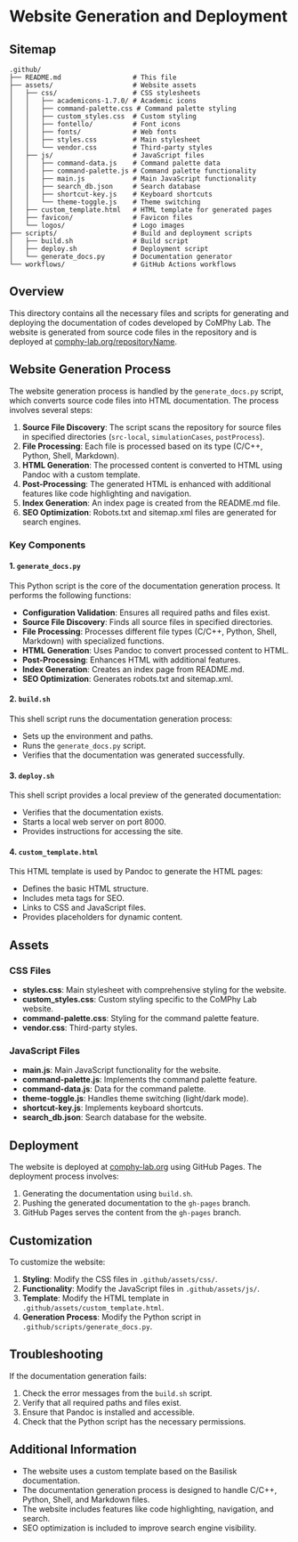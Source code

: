 # Website Generation and Deployment

## Sitemap

```
.github/
├── README.md                  # This file
├── assets/                    # Website assets
│   ├── css/                   # CSS stylesheets
│   │   ├── academicons-1.7.0/ # Academic icons
│   │   ├── command-palette.css # Command palette styling
│   │   ├── custom_styles.css  # Custom styling
│   │   ├── fontello/          # Font icons
│   │   ├── fonts/             # Web fonts
│   │   ├── styles.css         # Main stylesheet
│   │   └── vendor.css         # Third-party styles
│   ├── js/                    # JavaScript files
│   │   ├── command-data.js    # Command palette data
│   │   ├── command-palette.js # Command palette functionality
│   │   ├── main.js            # Main JavaScript functionality
│   │   ├── search_db.json     # Search database
│   │   ├── shortcut-key.js    # Keyboard shortcuts
│   │   └── theme-toggle.js    # Theme switching
│   ├── custom_template.html   # HTML template for generated pages
│   ├── favicon/               # Favicon files
│   └── logos/                 # Logo images
├── scripts/                   # Build and deployment scripts
│   ├── build.sh               # Build script
│   ├── deploy.sh              # Deployment script
│   └── generate_docs.py       # Documentation generator
└── workflows/                 # GitHub Actions workflows
```

## Overview

This directory contains all the necessary files and scripts for generating and deploying the documentation of codes developed by CoMPhy Lab. The website is generated from source code files in the repository and is deployed at [comphy-lab.org/repositoryName](https://comphy-lab.org/repositoryName).

## Website Generation Process

The website generation process is handled by the `generate_docs.py` script, which converts source code files into HTML documentation. The process involves several steps:

1. **Source File Discovery**: The script scans the repository for source files in specified directories (`src-local`, `simulationCases`, `postProcess`).
2. **File Processing**: Each file is processed based on its type (C/C++, Python, Shell, Markdown).
3. **HTML Generation**: The processed content is converted to HTML using Pandoc with a custom template.
4. **Post-Processing**: The generated HTML is enhanced with additional features like code highlighting and navigation.
5. **Index Generation**: An index page is created from the README.md file.
6. **SEO Optimization**: Robots.txt and sitemap.xml files are generated for search engines.

### Key Components

#### 1. `generate_docs.py`

This Python script is the core of the documentation generation process. It performs the following functions:

- **Configuration Validation**: Ensures all required paths and files exist.
- **Source File Discovery**: Finds all source files in specified directories.
- **File Processing**: Processes different file types (C/C++, Python, Shell, Markdown) with specialized functions.
- **HTML Generation**: Uses Pandoc to convert processed content to HTML.
- **Post-Processing**: Enhances HTML with additional features.
- **Index Generation**: Creates an index page from README.md.
- **SEO Optimization**: Generates robots.txt and sitemap.xml.

#### 2. `build.sh`

This shell script runs the documentation generation process:

- Sets up the environment and paths.
- Runs the `generate_docs.py` script.
- Verifies that the documentation was generated successfully.

#### 3. `deploy.sh`

This shell script provides a local preview of the generated documentation:

- Verifies that the documentation exists.
- Starts a local web server on port 8000.
- Provides instructions for accessing the site.

#### 4. `custom_template.html`

This HTML template is used by Pandoc to generate the HTML pages:

- Defines the basic HTML structure.
- Includes meta tags for SEO.
- Links to CSS and JavaScript files.
- Provides placeholders for dynamic content.

## Assets

### CSS Files

- **styles.css**: Main stylesheet with comprehensive styling for the website.
- **custom_styles.css**: Custom styling specific to the CoMPhy Lab website.
- **command-palette.css**: Styling for the command palette feature.
- **vendor.css**: Third-party styles.

### JavaScript Files

- **main.js**: Main JavaScript functionality for the website.
- **command-palette.js**: Implements the command palette feature.
- **command-data.js**: Data for the command palette.
- **theme-toggle.js**: Handles theme switching (light/dark mode).
- **shortcut-key.js**: Implements keyboard shortcuts.
- **search_db.json**: Search database for the website.

## Deployment

The website is deployed at [comphy-lab.org](https://comphy-lab.org) using GitHub Pages. The deployment process involves:

1. Generating the documentation using `build.sh`.
2. Pushing the generated documentation to the `gh-pages` branch.
3. GitHub Pages serves the content from the `gh-pages` branch.

## Customization

To customize the website:

1. **Styling**: Modify the CSS files in `.github/assets/css/`.
2. **Functionality**: Modify the JavaScript files in `.github/assets/js/`.
3. **Template**: Modify the HTML template in `.github/assets/custom_template.html`.
4. **Generation Process**: Modify the Python script in `.github/scripts/generate_docs.py`.

## Troubleshooting

If the documentation generation fails:

1. Check the error messages from the `build.sh` script.
2. Verify that all required paths and files exist.
3. Ensure that Pandoc is installed and accessible.
4. Check that the Python script has the necessary permissions.

## Additional Information

- The website uses a custom template based on the Basilisk documentation.
- The documentation generation process is designed to handle C/C++, Python, Shell, and Markdown files.
- The website includes features like code highlighting, navigation, and search.
- SEO optimization is included to improve search engine visibility. 